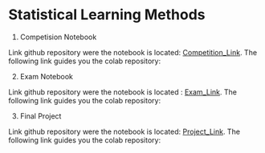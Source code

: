 # Statistical Learning Methods

1. Competision Notebook

Link github repository were the notebook is located: [Competition_Link](https://erickunix.github.io/slm/).
The following link guides you the colab repository:

2. Exam Notebook

Link github repository were the notebook is located : [Exam_Link](https://erickunix.github.io/slm/).
The following link guides you the colab repository:

3. Final Project 

Link github repository were the notebook is located: [Project_Link](https://erickunix.github.io/slm/).
The following link guides you the colab repository:
